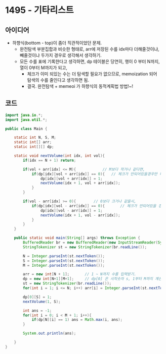# 1495 - 기타리스트



## 아이디어

* 하향식(bottom - top)이 좀더 직관적이었던 문제.
    - 완전탐색 부분집합과 비슷한 형태로, arr에 저장된 수를 idx마다 더해줄것이냐, 빼줄것이냐 두가지 경우로 생각해서 생각하기.
    - 모든 수를 표에 기록한다고 생각하면, dp 테이블은 당연히, 행이 0 부터 N까지, 열이 0부터 M까지가 되고, 
        - 체크가 이미 되있는 수는 더 탐색할 필요가 없으므로, memoization 되어 탐색의 수를 줄인다고 생각하면 됨.
        - 결국. 완전탐색 + memeoi 가 하향식의 동적계획법 방법!~!


## 코드

```java
import java.io.*;
import java.util.*;

public class Main {

    static int N, S, M;
    static int[] arr;
    static int[][] dp;

    static void nextVolume(int idx, int vol){
        if(idx == N + 1) return;

        if(vol + arr[idx] <= M){            // M보다 작거나 같다면,
            if(dp[idx][vol + arr[idx]] == 0){   // 체크가 안되어있을경우만 더 탐색.
                dp[idx][vol + arr[idx]] = 1;
                nextVolume(idx + 1, vol + arr[idx]);
            }
        }

        if(vol - arr[idx] >= 0){        // 0보다 크거나 같을시,
            if(dp[idx][vol - arr[idx]] == 0){       // 체크가 안되어있을 경우만 탐색
                dp[idx][vol - arr[idx]] = 1;
                nextVolume(idx + 1, vol - arr[idx]);
            }
        }
    }

    public static void main(String[] args) throws Exception {
        BufferedReader br = new BufferedReader(new InputStreamReader(System.in));
        StringTokenizer st = new StringTokenizer(br.readLine());

        N = Integer.parseInt(st.nextToken());
        S = Integer.parseInt(st.nextToken());
        M = Integer.parseInt(st.nextToken());

        arr = new int[N + 1];       // 1 ~ N까지 수를 입력받기.
        dp = new int[N+1][M+1];     // dp[0] 은 시작숫자 s, 1부터 M까지 계산된 수를 모두 탐색 + 기록.
        st = new StringTokenizer(br.readLine());
        for(int i = 1; i <= N; i++) arr[i] = Integer.parseInt(st.nextToken());

        dp[0][S] = 1;
        nextVolume(1, S);

        int ans = -1;
        for(int i = 0; i < M + 1; i++){
            if(dp[N][i] == 1) ans = Math.max(i, ans);
        }

        System.out.println(ans);

    }
}
```